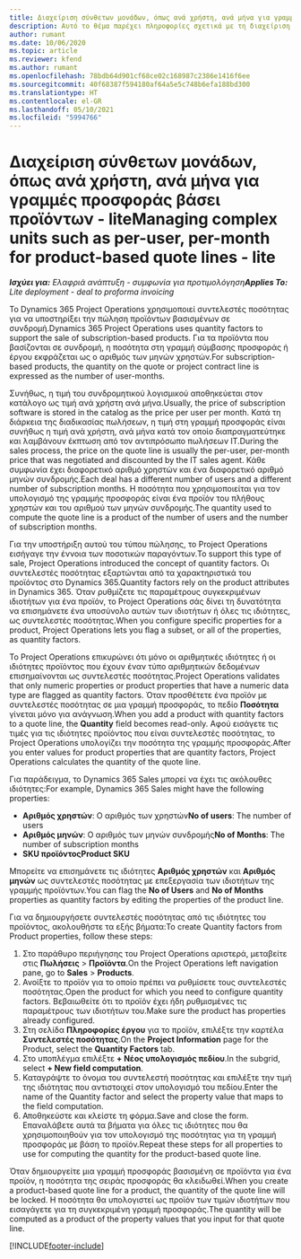 ```yaml
---
title: Διαχείριση σύνθετων μονάδων, όπως ανά χρήστη, ανά μήνα για γραμμές προσφοράς βάσει προϊόντων - lite
description: Αυτό το θέμα παρέχει πληροφορίες σχετικά με τη διαχείριση σύνθετων μονάδων για γραμμές προσφοράς βάσει προϊόντων.
author: rumant
ms.date: 10/06/2020
ms.topic: article
ms.reviewer: kfend
ms.author: rumant
ms.openlocfilehash: 78bdb64d901cf68ce02c168987c2386e1416f6ee
ms.sourcegitcommit: 40f68387f594180af64a5e5c748b6efa188bd300
ms.translationtype: HT
ms.contentlocale: el-GR
ms.lasthandoff: 05/10/2021
ms.locfileid: "5994766"
---
```

# <a name="managing-complex-units-such-as-per-user-per-month-for-product-based-quote-lines---lite"></a><span data-ttu-id="51105-103">Διαχείριση σύνθετων μονάδων, όπως ανά χρήστη, ανά μήνα για γραμμές προσφοράς βάσει προϊόντων - lite</span><span class="sxs-lookup"><span data-stu-id="51105-103">Managing complex units such as per-user, per-month for product-based quote lines - lite</span></span>

<span data-ttu-id="51105-104">_**Ισχύει για:** Ελαφριά ανάπτυξη - συμφωνία για προτιμολόγηση_</span><span class="sxs-lookup"><span data-stu-id="51105-104">_**Applies To:** Lite deployment - deal to proforma invoicing_</span></span>

<span data-ttu-id="51105-105">Το Dynamics 365 Project Operations χρησιμοποιεί συντελεστές ποσότητας για να υποστηρίξει την πώληση προϊόντων βασισμένων σε συνδρομή.</span><span class="sxs-lookup"><span data-stu-id="51105-105">Dynamics 365 Project Operations uses quantity factors to support the sale of subscription-based products.</span></span> <span data-ttu-id="51105-106">Για τα προϊόντα που βασίζονται σε συνδρομή, η ποσότητα στη γραμμή σύμβασης προσφοράς ή έργου εκφράζεται ως ο αριθμός των μηνών χρηστών.</span><span class="sxs-lookup"><span data-stu-id="51105-106">For subscription-based products, the quantity on the quote or project contract line is expressed as the number of user-months.</span></span>

<span data-ttu-id="51105-107">Συνήθως, η τιμή του συνδρομητικού λογισμικού αποθηκεύεται στον κατάλογο ως τιμή ανά χρήστη ανά μήνα.</span><span class="sxs-lookup"><span data-stu-id="51105-107">Usually, the price of subscription software is stored in the catalog as the price per user per month.</span></span> <span data-ttu-id="51105-108">Κατά τη διάρκεια της διαδικασίας πωλήσεων, η τιμή στη γραμμή προσφοράς είναι συνήθως η τιμή ανά χρήστη, ανά μήνα κατά τον οποίο διαπραγματεύτηκε και λαμβάνουν έκπτωση από τον αντιπρόσωπο πωλήσεων IT.</span><span class="sxs-lookup"><span data-stu-id="51105-108">During the sales process, the price on the quote line is usually the per-user, per-month price that was negotiated and discounted by the IT sales agent.</span></span> <span data-ttu-id="51105-109">Κάθε συμφωνία έχει διαφορετικό αριθμό χρηστών και ένα διαφορετικό αριθμό μηνών συνδρομής.</span><span class="sxs-lookup"><span data-stu-id="51105-109">Each deal has a different number of users and a different number of subscription months.</span></span> <span data-ttu-id="51105-110">Η ποσότητα που χρησιμοποιείται για τον υπολογισμό της γραμμής προσφοράς είναι ένα προϊόν του πλήθους χρηστών και του αριθμού των μηνών συνδρομής.</span><span class="sxs-lookup"><span data-stu-id="51105-110">The quantity used to compute the quote line is a product of the number of users and the number of subscription months.</span></span>

<span data-ttu-id="51105-111">Για την υποστήριξη αυτού του τύπου πώλησης, το Project Operations εισήγαγε την έννοια των ποσοτικών παραγόντων.</span><span class="sxs-lookup"><span data-stu-id="51105-111">To support this type of sale, Project Operations introduced the concept of quantity factors.</span></span> <span data-ttu-id="51105-112">Οι συντελεστές ποσότητας εξαρτώνται από τα χαρακτηριστικά του προϊόντος στο Dynamics 365.</span><span class="sxs-lookup"><span data-stu-id="51105-112">Quantity factors rely on the product attributes in Dynamics 365.</span></span> <span data-ttu-id="51105-113">Όταν ρυθμίζετε τις παραμέτρους συγκεκριμένων ιδιοτήτων για ένα προϊόν, το Project Operations σάς δίνει τη δυνατότητα να επισημάνετε ένα υποσύνολο αυτών των ιδιοτήτων ή όλες τις ιδιότητες, ως συντελεστές ποσότητας.</span><span class="sxs-lookup"><span data-stu-id="51105-113">When you configure specific properties for a product, Project Operations lets you flag a subset, or all of the properties, as quantity factors.</span></span>

<span data-ttu-id="51105-114">Το Project Operations επικυρώνει ότι μόνο οι αριθμητικές ιδιότητες ή οι ιδιότητες προϊόντος που έχουν έναν τύπο αριθμητικών δεδομένων επισημαίνονται ως συντελεστές ποσότητας.</span><span class="sxs-lookup"><span data-stu-id="51105-114">Project Operations validates that only numeric properties or product properties that have a numeric data type are flagged as quantity factors.</span></span> <span data-ttu-id="51105-115">Όταν προσθέτετε ένα προϊόν με συντελεστές ποσότητας σε μια γραμμή προσφοράς, το πεδίο **Ποσότητα** γίνεται μόνο για ανάγνωση.</span><span class="sxs-lookup"><span data-stu-id="51105-115">When you add a product with quantity factors to a quote line, the **Quantity** field becomes read-only.</span></span> <span data-ttu-id="51105-116">Αφού εισάγετε τις τιμές για τις ιδιότητες προϊόντος που είναι συντελεστές ποσότητας, το Project Operations υπολογίζει την ποσότητα της γραμμής προσφοράς.</span><span class="sxs-lookup"><span data-stu-id="51105-116">After you enter values for product properties that are quantity factors, Project Operations calculates the quantity of the quote line.</span></span>

<span data-ttu-id="51105-117">Για παράδειγμα, το Dynamics 365 Sales μπορεί να έχει τις ακόλουθες ιδιότητες:</span><span class="sxs-lookup"><span data-stu-id="51105-117">For example, Dynamics 365 Sales might have the following properties:</span></span>

- <span data-ttu-id="51105-118">**Αριθμός χρηστών**: Ο αριθμός των χρηστών</span><span class="sxs-lookup"><span data-stu-id="51105-118">**No of users**: The number of users</span></span>
- <span data-ttu-id="51105-119">**Αριθμός μηνών**: Ο αριθμός των μηνών συνδρομής</span><span class="sxs-lookup"><span data-stu-id="51105-119">**No of Months**: The number of subscription months</span></span>
- <span data-ttu-id="51105-120">**SKU προϊόντος**</span><span class="sxs-lookup"><span data-stu-id="51105-120">**Product SKU**</span></span>

<span data-ttu-id="51105-121">Μπορείτε να επισημάνετε τις ιδιότητες **Αριθμός χρηστών** και **Αριθμός μηνών** ως συντελεστές ποσότητας με επεξεργασία των ιδιοτήτων της γραμμής προϊόντων.</span><span class="sxs-lookup"><span data-stu-id="51105-121">You can flag the **No of Users** and **No of Months** properties as quantity factors by editing the properties of the product line.</span></span>

<span data-ttu-id="51105-122">Για να δημιουργήσετε συντελεστές ποσότητας από τις ιδιότητες του προϊόντος, ακολουθήστε τα εξής βήματα:</span><span class="sxs-lookup"><span data-stu-id="51105-122">To create Quantity factors from Product properties, follow these steps:</span></span>

1. <span data-ttu-id="51105-123">Στο παράθυρο περιήγησης του Project Operations αριστερά, μεταβείτε στις **Πωλήσεις** > **Προϊόντα**.</span><span class="sxs-lookup"><span data-stu-id="51105-123">On the Project Operations left navigation pane, go to **Sales** > **Products**.</span></span>
2. <span data-ttu-id="51105-124">Ανοίξτε το προϊόν για το οποίο πρέπει να ρυθμίσετε τους συντελεστές ποσότητας.</span><span class="sxs-lookup"><span data-stu-id="51105-124">Open the product for which you need to configure quantity factors.</span></span> <span data-ttu-id="51105-125">Βεβαιωθείτε ότι το προϊόν έχει ήδη ρυθμισμένες τις παραμέτρους των ιδιοτήτων του.</span><span class="sxs-lookup"><span data-stu-id="51105-125">Make sure the product has properties already configured.</span></span>
3. <span data-ttu-id="51105-126">Στη σελίδα **Πληροφορίες έργου** για το προϊόν, επιλέξτε την καρτέλα **Συντελεστές ποσότητας**.</span><span class="sxs-lookup"><span data-stu-id="51105-126">On the **Project Information** page for the Product, select the **Quantity Factors** tab.</span></span>
4. <span data-ttu-id="51105-127">Στο υποπλέγμα επιλέξτε **+ Νέος υπολογισμός πεδίου**.</span><span class="sxs-lookup"><span data-stu-id="51105-127">In the subgrid, select **+ New field computation**.</span></span>
5. <span data-ttu-id="51105-128">Καταγράψτε το όνομα του συντελεστή ποσότητας και επιλέξτε την τιμή της ιδιότητας που αντιστοιχεί στον υπολογισμό του πεδίου.</span><span class="sxs-lookup"><span data-stu-id="51105-128">Enter the name of the Quantity factor and select the property value that maps to the field computation.</span></span>
6. <span data-ttu-id="51105-129">Αποθηκεύστε και κλείστε τη φόρμα.</span><span class="sxs-lookup"><span data-stu-id="51105-129">Save and close the form.</span></span> <span data-ttu-id="51105-130">Επαναλάβετε αυτά τα βήματα για όλες τις ιδιότητες που θα χρησιμοποιηθούν για τον υπολογισμό της ποσότητας για τη γραμμή προσφοράς με βάση το προϊόν.</span><span class="sxs-lookup"><span data-stu-id="51105-130">Repeat these steps for all properties to use for computing the quantity for the product-based quote line.</span></span>

<span data-ttu-id="51105-131">Όταν δημιουργείτε μια γραμμή προσφοράς βασισμένη σε προϊόντα για ένα προϊόν, η ποσότητα της σειράς προσφοράς θα κλειδωθεί.</span><span class="sxs-lookup"><span data-stu-id="51105-131">When you create a product-based quote line for a product, the quantity of the quote line will be locked.</span></span> <span data-ttu-id="51105-132">Η ποσότητα θα υπολογιστεί ως προϊόν των τιμών ιδιοτήτων που εισαγάγετε για τη συγκεκριμένη γραμμή προσφοράς.</span><span class="sxs-lookup"><span data-stu-id="51105-132">The quantity will be computed as a product of the property values that you input for that quote line.</span></span>


[!INCLUDE[footer-include](../../includes/footer-banner.md)]